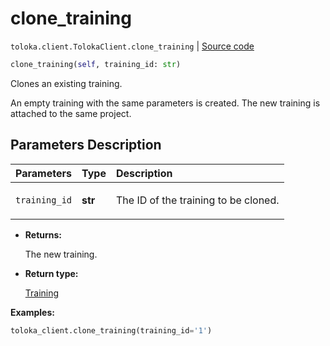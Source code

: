 # clone_training
`toloka.client.TolokaClient.clone_training` | [Source code](https://github.com/Toloka/toloka-kit/blob/v1.1.1/src/client/__init__.py#L1788)

```python
clone_training(self, training_id: str)
```

Clones an existing training.


An empty training with the same parameters is created.
The new training is attached to the same project.

## Parameters Description

| Parameters | Type | Description |
| :----------| :----| :-----------|
`training_id`|**str**|<p>The ID of the training to be cloned.</p>

* **Returns:**

  The new training.

* **Return type:**

  [Training](toloka.client.training.Training.md)

**Examples:**


```python
toloka_client.clone_training(training_id='1')
```
